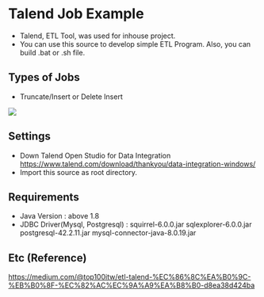 # Talend Job Example
- Talend, ETL Tool, was used for inhouse project.
- You can use this source to develop simple ETL Program. Also, you can build .bat or .sh file.




## Types of Jobs

- Truncate/Insert or Delete Insert
<div>
  <img src = "https://user-images.githubusercontent.com/4458815/78332219-8abd7a00-75c2-11ea-84e1-3f01b64b87ca.png">
</div>



## Settings
- Down Talend Open Studio for Data Integration
https://www.talend.com/download/thankyou/data-integration-windows/
- Import this source as root directory.

## Requirements

 - Java Version : above 1.8 
 - JDBC Driver(Mysql, Postgresql) :
    squirrel-6.0.0.jar
    sqlexplorer-6.0.0.jar
    postgresql-42.2.11.jar
    mysql-connector-java-8.0.19.jar


## Etc (Reference)
https://medium.com/@top100itw/etl-talend-%EC%86%8C%EA%B0%9C-%EB%B0%8F-%EC%82%AC%EC%9A%A9%EA%B8%B0-d8ea38d424ba
